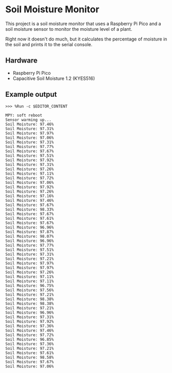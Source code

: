 # Soil Moisture Monitor
This project is a soil moisture monitor that uses a Raspberry Pi Pico and a soil moisture sensor to monitor 
the moisture level of a plant. 

Right now it doesn't do much, but it calculates the percentage of moisture in the soil and prints it to the
serial console.

## Hardware
- Raspberry Pi Pico
- Capacitive Soil Moisture 1.2 (KYES516)


## Example output
```text
>>> %Run -c $EDITOR_CONTENT

MPY: soft reboot
Sensor warming up...
Soil Moisture: 97.46%
Soil Moisture: 97.31%
Soil Moisture: 97.97%
Soil Moisture: 97.06%
Soil Moisture: 97.31%
Soil Moisture: 97.77%
Soil Moisture: 97.67%
Soil Moisture: 97.51%
Soil Moisture: 97.92%
Soil Moisture: 97.31%
Soil Moisture: 97.26%
Soil Moisture: 97.11%
Soil Moisture: 97.72%
Soil Moisture: 97.06%
Soil Moisture: 97.92%
Soil Moisture: 97.26%
Soil Moisture: 97.16%
Soil Moisture: 97.46%
Soil Moisture: 97.67%
Soil Moisture: 98.33%
Soil Moisture: 97.67%
Soil Moisture: 97.61%
Soil Moisture: 97.67%
Soil Moisture: 96.96%
Soil Moisture: 97.87%
Soil Moisture: 98.07%
Soil Moisture: 96.96%
Soil Moisture: 97.77%
Soil Moisture: 97.51%
Soil Moisture: 97.31%
Soil Moisture: 97.21%
Soil Moisture: 97.97%
Soil Moisture: 97.97%
Soil Moisture: 97.26%
Soil Moisture: 97.11%
Soil Moisture: 97.11%
Soil Moisture: 96.75%
Soil Moisture: 97.56%
Soil Moisture: 97.21%
Soil Moisture: 98.38%
Soil Moisture: 98.38%
Soil Moisture: 97.21%
Soil Moisture: 96.96%
Soil Moisture: 97.31%
Soil Moisture: 97.92%
Soil Moisture: 97.36%
Soil Moisture: 97.46%
Soil Moisture: 97.72%
Soil Moisture: 96.85%
Soil Moisture: 97.36%
Soil Moisture: 97.21%
Soil Moisture: 97.61%
Soil Moisture: 98.58%
Soil Moisture: 97.67%
Soil Moisture: 97.06%
```